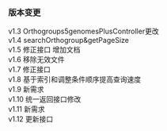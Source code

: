 ### 版本变更
v1.3 Orthogroups5genomesPlusController更改<br>
v1.4 searchOrthogroup&getPageSize<br>
v1.5 修正接口 增加文档<br>
v1.6 移除无效文件<br>
v1.7 修正接口<br>
v1.8 基于索引和调整条件顺序提高查询速度<br>
v1.9 新需求<br>
v1.10 统一返回接口修改<br>
v1.11 新需求<br>
v1.12 更新接口<br>